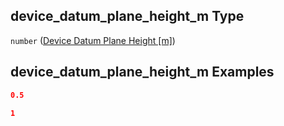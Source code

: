## device\_datum\_plane\_height\_m Type

`number` ([Device Datum Plane Height \[m\]](iea43_wra_data_model-properties-measurement-location-measurement-location-properties-vertical-profiler-properties-vertical-profiler-properties-properties-device-datum-plane-height-m.md))

## device\_datum\_plane\_height\_m Examples

```json
0.5
```

```json
1
```
